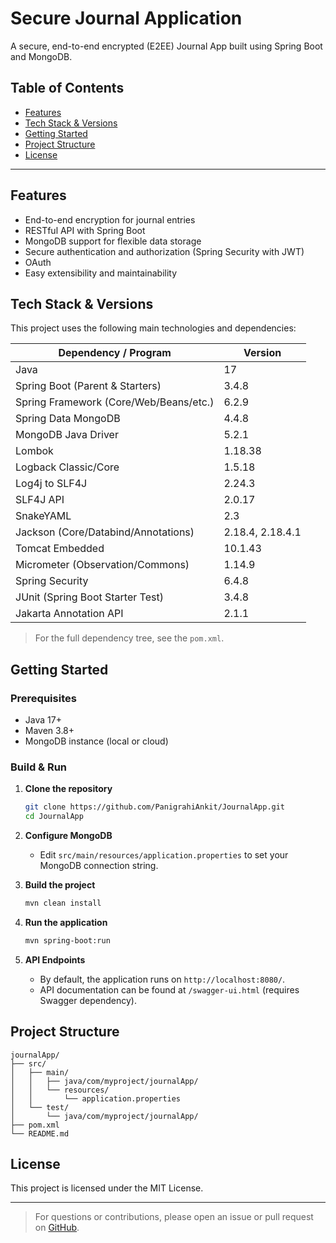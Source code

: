 # Secure Journal Application

A secure, end-to-end encrypted (E2EE) Journal App built using Spring Boot and MongoDB.

## Table of Contents

- [Features](#features)
- [Tech Stack & Versions](#tech-stack--versions)
- [Getting Started](#getting-started)
- [Project Structure](#project-structure)
- [License](#license)

---

## Features

- End-to-end encryption for journal entries
- RESTful API with Spring Boot
- MongoDB support for flexible data storage
- Secure authentication and authorization (Spring Security with JWT)
- OAuth
- Easy extensibility and maintainability

## Tech Stack & Versions

This project uses the following main technologies and dependencies:

| Dependency / Program                        | Version     |
|---------------------------------------------|-------------|
| Java                                        | 17          |
| Spring Boot (Parent & Starters)             | 3.4.8       |
| Spring Framework (Core/Web/Beans/etc.)      | 6.2.9       |
| Spring Data MongoDB                         | 4.4.8       |
| MongoDB Java Driver                         | 5.2.1       |
| Lombok                                      | 1.18.38     |
| Logback Classic/Core                        | 1.5.18      |
| Log4j to SLF4J                              | 2.24.3      |
| SLF4J API                                   | 2.0.17      |
| SnakeYAML                                   | 2.3         |
| Jackson (Core/Databind/Annotations)         | 2.18.4, 2.18.4.1 |
| Tomcat Embedded                             | 10.1.43     |
| Micrometer (Observation/Commons)            | 1.14.9      |
| Spring Security                             | 6.4.8       |
| JUnit (Spring Boot Starter Test)            | 3.4.8       |
| Jakarta Annotation API                      | 2.1.1       |

> For the full dependency tree, see the `pom.xml`.

## Getting Started

### Prerequisites

- Java 17+
- Maven 3.8+
- MongoDB instance (local or cloud)

### Build & Run

1. **Clone the repository**
   ```bash
   git clone https://github.com/PanigrahiAnkit/JournalApp.git
   cd JournalApp
   ```
2. **Configure MongoDB**
   - Edit `src/main/resources/application.properties` to set your MongoDB connection string.

3. **Build the project**
   ```bash
   mvn clean install
   ```

4. **Run the application**
   ```bash
   mvn spring-boot:run
   ```

5. **API Endpoints**
   - By default, the application runs on `http://localhost:8080/`.
   - API documentation can be found at `/swagger-ui.html` (requires Swagger dependency).

## Project Structure

```
journalApp/
├── src/
│   ├── main/
│   │   ├── java/com/myproject/journalApp/
│   │   └── resources/
│   │       └── application.properties
│   └── test/
│       └── java/com/myproject/journalApp/
├── pom.xml
└── README.md
```

## License

This project is licensed under the MIT License.

---

> For questions or contributions, please open an issue or pull request on [GitHub](https://github.com/PanigrahiAnkit/JournalApp).
